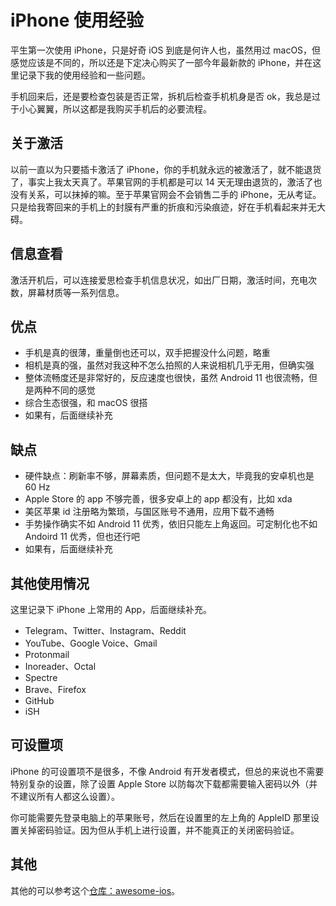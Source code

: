 # iPhone 使用经验

平生第一次使用 iPhone，只是好奇 iOS 到底是何许人也，虽然用过 macOS，但感觉应该是不同的，所以还是下定决心购买了一部今年最新款的 iPhone，并在这里记录下我的使用经验和一些问题。

手机回来后，还是要检查包装是否正常，拆机后检查手机机身是否 ok，我总是过于小心翼翼，所以这都是我购买手机后的必要流程。

## 关于激活

以前一直以为只要插卡激活了 iPhone，你的手机就永远的被激活了，就不能退货了，事实上我太天真了。苹果官网的手机都是可以 14 天无理由退货的，激活了也没有关系，可以抹掉的嘛。至于苹果官网会不会销售二手的 iPhone，无从考证。只是给我寄回来的手机上的封膜有严重的折痕和污染痕迹，好在手机看起来并无大碍。

## 信息查看

激活开机后，可以连接爱思检查手机信息状况，如出厂日期，激活时间，充电次数，屏幕材质等一系列信息。

## 优点

- 手机是真的很薄，重量倒也还可以，双手把握没什么问题，略重
- 相机是真的强，虽然对我这种不怎么拍照的人来说相机几乎无用，但确实强
- 整体流畅度还是非常好的，反应速度也很快，虽然 Android 11 也很流畅，但是两种不同的感觉
- 综合生态很强，和 macOS 很搭
- 如果有，后面继续补充

## 缺点

- 硬件缺点：刷新率不够，屏幕素质，但问题不是太大，毕竟我的安卓机也是 60 Hz
- Apple Store 的 app 不够完善，很多安卓上的 app 都没有，比如 xda
- 美区苹果 id 注册略为繁琐，与国区账号不通用，应用下载不通畅
- 手势操作确实不如 Android 11 优秀，依旧只能左上角返回。可定制化也不如 Andoird 11 优秀，但也还行吧
- 如果有，后面继续补充

## 其他使用情况

这里记录下 iPhone 上常用的 App，后面继续补充。

- Telegram、Twitter、Instagram、Reddit
- YouTube、Google Voice、Gmail
- Protonmail
- Inoreader、Octal
- Spectre
- Brave、Firefox
- GitHub
- iSH

## 可设置项

iPhone 的可设置项不是很多，不像 Android 有开发者模式，但总的来说也不需要特别复杂的设置，除了设置 Apple Store 以防每次下载都需要输入密码以外（并不建议所有人都这么设置）。

你可能需要先登录电脑上的苹果账号，然后在设置里的左上角的 AppleID 那里设置关掉密码验证。因为但从手机上进行设置，并不能真正的关闭密码验证。

## 其他

其他的可以参考这个[仓库：awesome-ios](https://github.com/vsouza/awesome-ios)。

